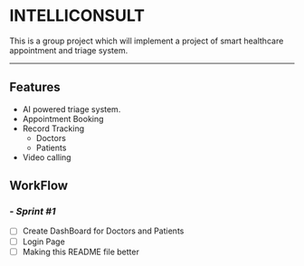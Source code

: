 # INTELLICONSULT


This is a group project which will implement a project of smart healthcare appointment and triage system.

---

## Features
- AI powered triage system.
- Appointment Booking
- Record Tracking
    - Doctors
    - Patients
- Video calling


## WorkFlow


### - ***Sprint #1***
- [ ] Create DashBoard for Doctors and Patients
- [ ] Login Page
- [ ] Making this README file better

